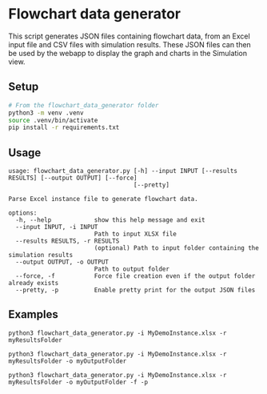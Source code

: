 # Flowchart data generator

This script generates JSON files containing flowchart data, from an Excel input file and CSV files with simulation
results. These JSON files can then be used by the webapp to display the graph and charts in the Simulation view.

## Setup

```bash
# From the flowchart_data_generator folder
python3 -m venv .venv
source .venv/bin/activate
pip install -r requirements.txt
```

## Usage

```
usage: flowchart_data_generator.py [-h] --input INPUT [--results RESULTS] [--output OUTPUT] [--force]
                                   [--pretty]

Parse Excel instance file to generate flowchart data.

options:
  -h, --help            show this help message and exit
  --input INPUT, -i INPUT
                        Path to input XLSX file
  --results RESULTS, -r RESULTS
                        (optional) Path to input folder containing the simulation results
  --output OUTPUT, -o OUTPUT
                        Path to output folder
  --force, -f           Force file creation even if the output folder already exists
  --pretty, -p          Enable pretty print for the output JSON files

```

## Examples

`python3 flowchart_data_generator.py -i MyDemoInstance.xlsx -r myResultsFolder`

`python3 flowchart_data_generator.py -i MyDemoInstance.xlsx -r myResultsFolder -o myOutputFolder`

`python3 flowchart_data_generator.py -i MyDemoInstance.xlsx -r myResultsFolder -o myOutputFolder -f -p`

